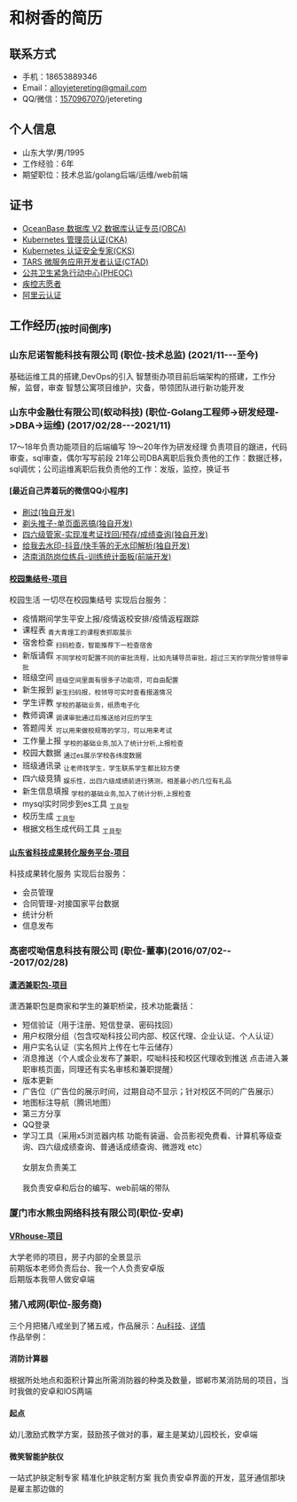 和树香的简历
====

联系方式
----
* 手机：18653889346
* Email：alloyjetereting@gmail.com
* QQ/微信：[1570967070](mqqwpa://im/chat?chat_type=wpa&uin=1570967070)/jetereting


个人信息
----
* 山东大学/男/1995
* 工作经验：6年
* 期望职位：技术总监/golang后端/运维/web前端

证书
----
* [OceanBase 数据库 V2 数据库认证专员(OBCA)](https://ghproxy.com/https://raw.githubusercontent.com/Jetereting/resume/master/img/certificate/OBCA.jpg)
* [Kubernetes 管理员认证(CKA)](https://ghproxy.com/https://raw.githubusercontent.com/Jetereting/resume/master/img/certificate/CKA.pdf)
* [Kubernetes 认证安全专家(CKS)](https://ghproxy.com/https://raw.githubusercontent.com/Jetereting/resume/master/img/certificate/CKS.pdf)
* [TARS 微服务应用开发者认证(CTAD)](https://ghproxy.com/https://raw.githubusercontent.com/Jetereting/resume/master/img/certificate/CTAD.pdf)
* [公共卫生紧急行动中心(PHEOC)](https://ghproxy.com/https://raw.githubusercontent.com/Jetereting/resume/master/img/certificate/PHEOC.pdf)
* [疾控志愿者](https://ghproxy.com/https://raw.githubusercontent.com/Jetereting/resume/master/img/certificate/%E7%96%BE%E6%8E%A7%E5%BF%97%E6%84%BF%E8%80%85.jpeg)
* [阿里云认证](https://ghproxy.com/https://raw.githubusercontent.com/Jetereting/resume/master/img/certificate/alibabaCloud.png)


工作经历<sub>(按时间倒序)</sub>
----
### 山东尼诺智能科技有限公司 (职位-技术总监) (2021/11---至今)
基础运维工具的搭建,DevOps的引入
智慧街办项目前后端架构的搭建，工作分解，监督，审查
智慧公寓项目维护，灾备，带领团队进行新功能开发

### 山东中金融仕有限公司(蚁动科技) (职位-Golang工程师->研发经理->DBA->运维) (2017/02/28---2021/11)
17～18年负责功能项目的后端编写
19～20年作为研发经理 负责项目的跟进，代码审查，sql审查，偶尔写写前段
21年公司DBA离职后我负责他的工作：数据迁移，sql调优；公司运维离职后我负责他的工作：发版，监控，换证书

#### [最近自己弄着玩的微信QQ小程序]
* [刷过(独自开发)](https://qiniu.kuailaishuati.com/admin/questionBankCode.jpg)
* [剃头推子-单页面恶搞(独自开发)](https://user-images.githubusercontent.com/7202516/66696219-965b7280-ecfc-11e9-9f4e-dc312afbe7ab.jpg)
* [四六级管家-实现准考证找回/预存/成绩查询(独自开发)](https://user-images.githubusercontent.com/7202516/66696220-965b7280-ecfc-11e9-8b09-171dd4700c5a.jpg)
* [给我去水印-抖音/快手等的无水印解析(独自开发)](https://user-images.githubusercontent.com/3080820/68095428-83475700-fee4-11e9-80f5-f985d516baaf.jpg)
* [济南消防岗位练兵-训练统计面板(前端开发)](https://user-images.githubusercontent.com/11585188/78337687-f3f1bd00-75c3-11ea-8c4e-a88ed63c4dcb.png)

#### [校园集结号-项目](http://www.antlinker.com/index.html)
校园生活 一切尽在校园集结号 实现后台服务：
* 疫情期间学生平安上报/疫情返校安排/疫情返程跟踪
* 课程表 <sub>青大青理工的课程表抓取展示</sub>
* 宿舍检查 <sub>扫码检查，智能推荐下一检查宿舍</sub>
* 新版请假 <sub>不同学校可配置不同的审批流程，比如先辅导员审批，超过三天的学院分管领导审批</sub>
* 班级空间 <sub>班级空间里面有很多子功能项，可自由配置</sub>
* 新生报到 <sub>新生扫码报，校领导可实时查看报道情况</sub>
* 学生评教 <sub>学校的基础业务，纸质电子化</sub>
* 教师调课 <sub>调课审批通过后推送给对应的学生</sub>
* 答题闯关 <sub>可以用来做校规等的学习，可以用来考试</sub>
* 工作量上报 <sub>学校的基础业务,加入了统计分析,上报检查</sub>
* 校园大数据 <sub>通过es展示学校各纬度数据</sub>
* 班级通讯录 <sub>让老师找学生，学生联系学生都比较方便</sub>
* 四六级竞猜 <sub>娱乐性，出四六级成绩前进行猜测，相差最小的几位有礼品</sub>
* 新生信息填报 <sub>学校的基础业务,加入了统计分析,上报检查</sub>
* mysql实时同步到es工具 <sub>工具型</sub>
* 校历生成 <sub>工具型</sub>
* 根据文档生成代码工具 <sub>工具型</sub>
#### [山东省科技成果转化服务平台-项目](http://www.sdjssc.com/)
科技成果转化服务 实现后台服务：
* 会员管理
* 合同管理-对接国家平台数据
* 统计分析
* 信息发布


### 高密哎呦信息科技有限公司 (职位-董事)(2016/07/02---2017/02/28)
#### [潇洒兼职包-项目](https://a.app.qq.com/o/simple.jsp?pkgname=us.eiyou.schoolparttime)
潇洒兼职包是商家和学生的兼职桥梁，技术功能囊括：
* 短信验证（用于注册、短信登录、密码找回）
* 用户权限分组（包含哎呦科技公司内部、校区代理、企业认证、个人认证）
* 用户实名认证（实名照片上传在七牛云储存）
* 消息推送（个人或企业发布了兼职，哎呦科技和校区代理收到推送 点击进入兼职审核页面，同理还有实名审核和兼职提醒）
* 版本更新
* 广告位（广告位的展示时间，过期自动不显示；针对校区不同的广告展示）
* 地图标注导航（腾讯地图）
* 第三方分享 
* QQ登录
* 学习工具（采用x5浏览器内核 功能有装逼、会员影视免费看、计算机等级查询、四六级成绩查询、普通话成绩查询、微游戏 etc）
<br><br>女朋友负责美工
<br><br>我负责安卓和后台的编写、web前端的带队


### 厦门市水熊虫网络科技有限公司(职位-安卓)
#### [VRhouse-项目](https://android.myapp.com/myapp/detail.htm?apkName=us.eiyou.demo_camera)
大学老师的项目，房子内部的全景显示
<br>前期版本老师负责后台、我一个人负责安卓版
<br>后期版本我带人做安卓端

### 猪八戒网(职位-服务商)
三个月把猪八戒坐到了猪五戒，作品展示：[Au科技](https://dev.xiaoyuanjijiehao.com:10010/attach/info/2cd120fc-ed3f-4c15-96bf-4bc520684b02/Au%E7%A7%91%E6%8A%80.jpg)、[详情](https://dev.xiaoyuanjijiehao.com:10010/attach/info/f94b5959-3044-47ae-acec-36b3132c0a05/%E9%A1%B9%E7%9B%AE%E5%B1%95%E7%A4%BA.jpg)
<br>作品举例：
#### 消防计算器
根据所处地点和面积计算出所需消防器的种类及数量，邯郸市某消防局的项目，当时我做的安卓和IOS两端
#### 起点
幼儿激励式教学方案，鼓励孩子做对的事，雇主是某幼儿园校长，安卓端
#### 微笑智能护肤仪
一站式护肤定制专家 精准化护肤定制方案 我负责安卓界面的开发，蓝牙通信那块是雇主那边做的


